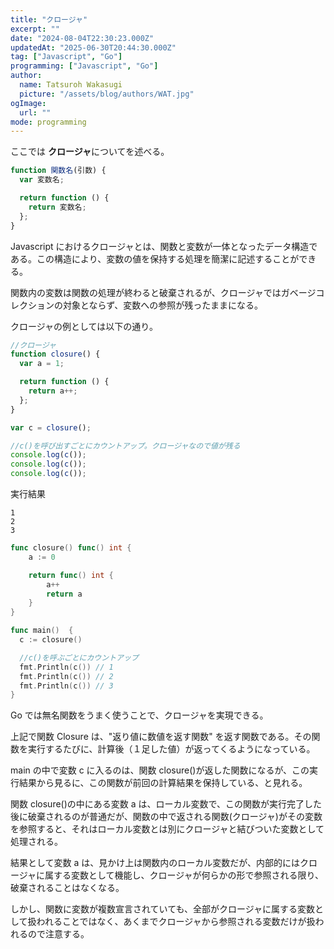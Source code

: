 ```yaml
---
title: "クロージャ"
excerpt: ""
date: "2024-08-04T22:30:23.000Z"
updatedAt: "2025-06-30T20:44:30.000Z"
tag: ["Javascript", "Go"]
programming: ["Javascript", "Go"]
author:
  name: Tatsuroh Wakasugi
  picture: "/assets/blog/authors/WAT.jpg"
ogImage:
  url: ""
mode: programming
---
```


ここでは **クロージャ**についてを述べる。

<div class="note_content_by_programming_language" id="note_content_Javascript">

```javascript
function 関数名(引数) {
  var 変数名;

  return function () {
    return 変数名;
  };
}
```

Javascript におけるクロージャとは、関数と変数が一体となったデータ構造である。この構造により、変数の値を保持する処理を簡潔に記述することができる。

関数内の変数は関数の処理が終わると破棄されるが、クロージャではガベージコレクションの対象とならず、変数への参照が残ったままになる。

クロージャの例としては以下の通り。

```javascript
//クロージャ
function closure() {
  var a = 1;

  return function () {
    return a++;
  };
}

var c = closure();

//c()を呼び出すごとにカウントアップ。クロージャなので値が残る
console.log(c());
console.log(c());
console.log(c());
```

実行結果

```
1
2
3
```

</div>
<div class="note_content_by_programming_language" id="note_content_Go">

```go
func closure() func() int {
	a := 0

	return func() int {
		a++
		return a
	}
}

func main()  {
  c := closure()

  //c()を呼ぶごとにカウントアップ
  fmt.Println(c()) // 1
  fmt.Println(c()) // 2
  fmt.Println(c()) // 3
}
```

Go では無名関数をうまく使うことで、クロージャを実現できる。

上記で関数 Closure は、"返り値に数値を返す関数" を返す関数である。その関数を実行するたびに、計算後（１足した値）が返ってくるようになっている。

main の中で変数 c に入るのは、関数 closure()が返した関数になるが、この実行結果から見るに、この関数が前回の計算結果を保持している、と見れる。

関数 closure()の中にある変数 a は、ローカル変数で、この関数が実行完了した後に破棄されるのが普通だが、関数の中で返される関数(クロージャ)がその変数を参照すると、それはローカル変数とは別にクロージャと結びついた変数として処理される。

結果として変数 a は、見かけ上は関数内のローカル変数だが、内部的にはクロージャに属する変数として機能し、クロージャが何らかの形で参照される限り、破棄されることはなくなる。

しかし、関数に変数が複数宣言されていても、全部がクロージャに属する変数として扱われることではなく、あくまでクロージャから参照される変数だけが扱われるので注意する。

</div>
